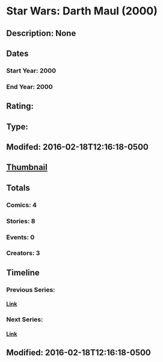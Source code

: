 # Star Wars: Darth Maul (2000)
## Description: None
## Dates
### Start Year: 2000
### End Year: 2000
## Rating: 
## Type: 
## Modifed: 2016-02-18T12:16:18-0500
## [Thumbnail](http://i.annihil.us/u/prod/marvel/i/mg/c/40/56c5fc29c2fa0.jpg)
## Totals
### Comics: 4
### Stories: 8
### Events: 0
### Creators: 3
## Timeline
### Previous Series: 
#### [Link]()
### Next Series: 
#### [Link]()
## Modified: 2016-02-18T12:16:18-0500